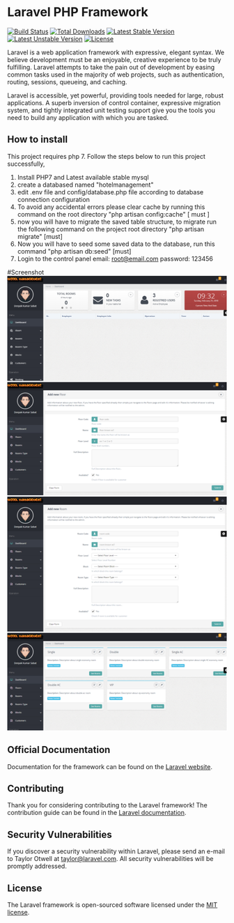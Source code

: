 # Laravel PHP Framework

[![Build Status](https://travis-ci.org/laravel/framework.svg)](https://travis-ci.org/laravel/framework)
[![Total Downloads](https://poser.pugx.org/laravel/framework/d/total.svg)](https://packagist.org/packages/laravel/framework)
[![Latest Stable Version](https://poser.pugx.org/laravel/framework/v/stable.svg)](https://packagist.org/packages/laravel/framework)
[![Latest Unstable Version](https://poser.pugx.org/laravel/framework/v/unstable.svg)](https://packagist.org/packages/laravel/framework)
[![License](https://poser.pugx.org/laravel/framework/license.svg)](https://packagist.org/packages/laravel/framework)

Laravel is a web application framework with expressive, elegant syntax. We believe development must be an enjoyable, creative experience to be truly fulfilling. Laravel attempts to take the pain out of development by easing common tasks used in the majority of web projects, such as authentication, routing, sessions, queueing, and caching.

Laravel is accessible, yet powerful, providing tools needed for large, robust applications. A superb inversion of control container, expressive migration system, and tightly integrated unit testing support give you the tools you need to build any application with which you are tasked.

## How to install

This project requires php 7. Follow the steps below to run this project successfully,

1. Install PHP7 and Latest available stable mysql
2. create a databased named "hotelmanagement"
3. edit .env file and config/database.php file according to database connection configuration
4. To avoid any accidental errors please clear cache by running this command on the root directory "php artisan config:cache" [ must ]
5. now you will have to migrate the saved table structure, to migrate run the following command on the project root directory "php artisan migrate" [must]
6. Now you will have to seed some saved data to the database, run this command "php artisan db:seed" [must]
7. Login to the control panel
		email: root@email.com
		password: 123456
		
#Screenshot
<img src="public/images/1.png">
<img src="public/images/2.png">
<img src="public/images/3.png">
<img src="public/images/4.png">

## Official Documentation

Documentation for the framework can be found on the [Laravel website](http://laravel.com/docs).

## Contributing

Thank you for considering contributing to the Laravel framework! The contribution guide can be found in the [Laravel documentation](http://laravel.com/docs/contributions).

## Security Vulnerabilities

If you discover a security vulnerability within Laravel, please send an e-mail to Taylor Otwell at taylor@laravel.com. All security vulnerabilities will be promptly addressed.

## License

The Laravel framework is open-sourced software licensed under the [MIT license](http://opensource.org/licenses/MIT).
